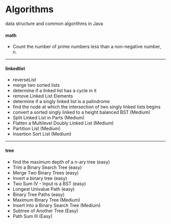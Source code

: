 # Algorithms
data structure and common algorithms in Java


#### math
 * Count the number of prime numbers less than a non-negative number, n.
 ---

#### linkedlist
* reverseList
* merge two sorted lists
* determine if a linked list has a cycle in it
* remove Linked List Elements
* determine if a singly linked list is a palindrome
* find the node at which the intersection of two singly linked lists begins
* convert a sorted singly linked to a height balanced BST (Medium)
* Split Linked List in Parts (Medium)
* Flatten a Multilevel Doubly Linked List (Medium)
* Partition List (Medium)
* Insertion Sort List (Medium)
---

#### tree
* find the maximum depth of a n-ary tree (easy)
* Trim a Binary Search Tree (easy)
* Merge Two Binary Trees (easy)
* Invert a binary tree (easy)
* Two Sum IV - Input is a BST (easy)
* Longest Univalue Path (easy)
* Binary Tree Paths (easy)
* Maximum Binary Tree (Medium)
* Insert into a Binary Search Tree (Medium)
* Subtree of Another Tree (Easy)
* Path Sum III (Easy)
